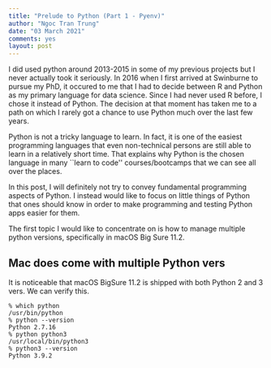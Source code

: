 ```yaml
---
title: "Prelude to Python (Part 1 - Pyenv)"
author: "Ngoc Tran Trung"
date: "03 March 2021"
comments: yes
layout: post
---
```


I did used python around 2013-2015 in some of my previous projects but I never actually took it seriously. In 2016 when I first arrived at Swinburne to pursue my PhD, it occured to me that I had to decide between R and Python as my primary language for data science. Since I had never used R before, I chose it instead of Python. The decision at that moment has taken me to a path on which I rarely got a chance to use Python much over the last few years.

Python is not a tricky language to learn. In fact, it is one of the easiest programming languages that even non-technical persons are still able to learn in a relatively short time. That explains why Python is the chosen language in many ``learn to code'' courses/bootcamps that we can see all over the places.

In this post, I will definitely not try to convey fundamental programming aspects of Python. I instead would like to focus on little things of Python that ones should know in order to make programming and testing Python apps easier for them.

The first topic I would like to concentrate on is how to manage multiple python versions, specifically in macOS Big Sure 11.2.

## Mac does come with multiple Python vers
It is noticeable that macOS BigSure 11.2 is shipped with both Python 2 and 3 vers. We can verify this.

```
% which python
/usr/bin/python
% python --version
Python 2.7.16
% python python3
/usr/local/bin/python3
% python3 --version
Python 3.9.2
```
